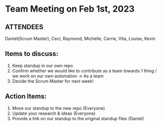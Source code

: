 # Team Meeting on Feb 1st, 2023

## ATTENDEES
Daniel(Scrum Master), Ceci, Raymond, Michelle, Carrie, Vita, Louise, Kevin

## Items to discuss:
1.  Keep standup in our own repo
2.  Confirm whether we would like to contribute as a team towards 1 thing / we work on our own automation -> As a team 
3.  Decide the Scrum Master for next week!

## Action Items:
1.  Move our standup to the new repo (Everyone)
2.  Update your research & ideas (Everyone)
3.  Provide a link on our standup to the original standup files (Daniel)